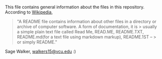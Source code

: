 This file contains general information about the files in this repository. According to  [Wikipedia](https://en.wikipedia.org/wiki/README), 

> "A README file contains information about other files in a directory or archive of computer software. A form of documentation, it is > usually a simple plain text file called Read Me, READ.ME, README.TXT, README.md(for a text file using markdown markup), README.1ST  – > or simply README."

Sage Walker, walkers15@vcu.edu :)
